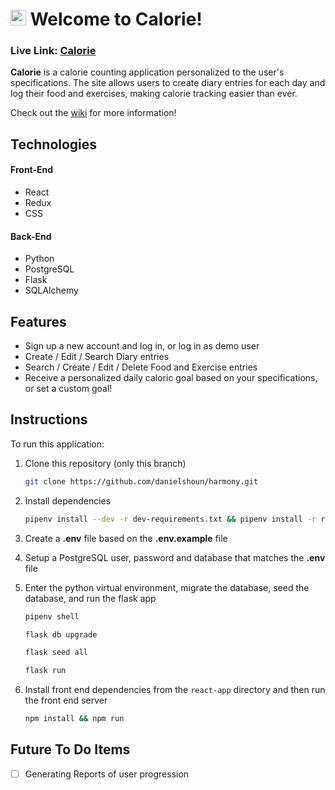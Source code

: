 # <img src="react-app/public/favicon.ico" width="25" height="25"> Welcome to Calorie!

### **Live Link: [Calorie](https://calorie-aa.herokuapp.com/)**

**Calorie** is a calorie counting application personalized to the user's specifications. The site allows users to create diary entries for each day and log their food and exercises, making calorie tracking easier than ever.

Check out the [wiki](https://github.com/jiezheng2020/Calorie/wiki) for more information!

## Technologies

#### Front-End

- React
- Redux
- CSS

#### Back-End

- Python
- PostgreSQL
- Flask
- SQLAlchemy

## Features

- Sign up a new account and log in, or log in as demo user
- Create / Edit / Search Diary entries
- Search / Create / Edit / Delete Food and Exercise entries
- Receive a personalized daily caloric goal based on your specifications, or set a custom goal!


## Instructions

To run this application:

1. Clone this repository (only this branch)

   ```bash
   git clone https://github.com/danielshoun/harmony.git
   ```

2. Install dependencies

   ```bash
   pipenv install --dev -r dev-requirements.txt && pipenv install -r requirements.txt
   ```

3. Create a **.env** file based on the **.env.example** file
4. Setup a PostgreSQL user, password and database that matches the **.env** file

5. Enter the python virtual environment, migrate the database, seed the database, and run the flask app

   ```bash
   pipenv shell
   ```
   ```bash
   flask db upgrade
   ```
   ```bash
   flask seed all
   ```
   ```bash
   flask run
   ```

6. Install front end dependencies from the `react-app` directory and then run the front end server
   ```bash
   npm install && npm run
   ```
   
## Future To Do Items

- [ ] Generating Reports of user progression
